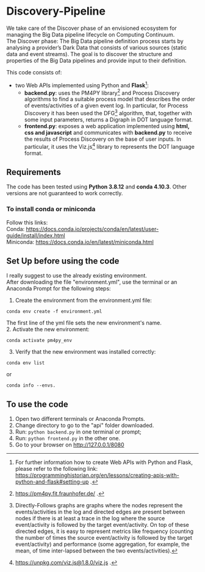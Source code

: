 # Discovery-Pipeline
We take care of the Discover phase of an envisioned ecosystem for managing the Big Data pipeline lifecycle on Computing Continuum. <br />
The Discover phase: The Big Data pipeline definition process starts by analysing a provider’s Dark Data that consists of various sources (static data and event streams). The goal is to discover the structure and properties of the Big Data pipelines and provide input to their definition.

This code consists of:
- two Web APIs implemented using Python and **Flask**[^1]:
  - **backend.py**: uses the PM4PY library[^2] and Process Discovery algorithms to find a suitable process model that describes the order of events/activities of a given event log. In particular, for Process Discovery it has been used the DFG[^3] algorithm, that, together with some input parameters, returns a Digraph in DOT language format.  
  - **frontend.py**: exposes a web application implemented using **html, css and javascript** and communicates with **backend.py** to receive the results of Process Discovery on the base of user inputs. In particular, it uses the Viz.js[^4] library to represents the DOT language format. 

[^1]: For further information how to create Web APIs with Python and Flask, please refer to the following link: https://programminghistorian.org/en/lessons/creating-apis-with-python-and-flask#setting-up .
[^2]: https://pm4py.fit.fraunhofer.de/ .
[^3]: Directly-Follows graphs are graphs where the nodes represent the events/activities in the log and directed edges are present between nodes if there is at least a trace in the log where the source event/activity is followed by the target event/activity. On top of these directed edges, it is easy to represent metrics like frequency (counting the number of times the source event/activity is followed by the target event/activity) and performance (some aggregation, for example, the mean, of time inter-lapsed between the two events/activities).
[^4]: https://unpkg.com/viz.js@1.8.0/viz.js .

## Requirements
The code has been tested using **Python 3.8.12** and **conda 4.10.3**. Other versions are not guaranteed to work correctly.

### To install conda or miniconda
Follow this links: 
<br />
Conda: https://docs.conda.io/projects/conda/en/latest/user-guide/install/index.html
<br />
Miniconda: https://docs.conda.io/en/latest/miniconda.html

## Set Up before using the code
I really suggest to use the already existing environment.
<br /> 
After downloading the file "environment.yml", use the terminal or an Anaconda Prompt for the following steps:

1. Create the environment from the environment.yml file:

```
conda env create -f environment.yml
```
The first line of the yml file sets the new environment's name.
<br />
2. Activate the new environment: 
```
conda activate pm4py_env
```

3. Verify that the new environment was installed correctly:

```
conda env list
```
or 
```
conda info --envs.
```
## To use the code
1. Open two different terminals or Anaconda Prompts.
2. Change directory to go to the "api" folder downloaded.
3. Run: ```python backend.py``` in one terminal or prompt;
4. Run: ```python frontend.py``` in the other one.
5. Go to your browser on http://127.0.0.1/8080

